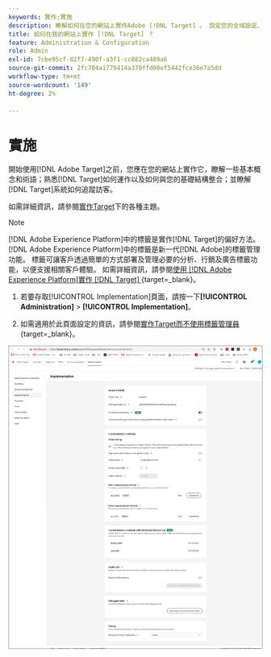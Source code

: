 ```yaml
---
keywords: 實作;實施
description: 瞭解如何在您的網站上實作Adobe [!DNL Target] 。 設定您的全域設定、實作方法（AEP Web SDK或at.js）等。
title: 如何在我的網站上實作 [!DNL Target] ？
feature: Administration & Configuration
role: Admin
exl-id: 7cbe95cf-82f7-490f-a3f1-cc882ca489a6
source-git-commit: 2fc704a1779414a370ffd00ef5442fce36e7a5dd
workflow-type: tm+mt
source-wordcount: '149'
ht-degree: 2%

---
```


# 實施

開始使用[!DNL Adobe Target]之前，您應在您的網站上實作它，瞭解一些基本概念和術語；熟悉[!DNL Target]如何運作以及如何與您的基礎結構整合；並瞭解[!DNL Target]系統如何追蹤訪客。

如需詳細資訊，請參閱[實作Target](/help/main/c-implementing-target/implementing-target.md)下的各種主題。

>[!NOTE]
>
>[!DNL Adobe Experience Platform]中的標籤是實作[!DNL Target]的偏好方法。 [!DNL Adobe Experience Platform]中的標籤是新一代[!DNL Adobe]的標籤管理功能。 標籤可讓客戶透過簡單的方式部署及管理必要的分析、行銷及廣告標籤功能，以便支援相關客戶體驗。 如需詳細資訊，請參閱[使用 [!DNL Adobe Experience Platform]實作 [!DNL Target] ](https://experienceleague.adobe.com/docs/target-dev/developer/client-side/at-js-implementation/deploy-at-js/implement-target-using-adobe-launch.html){target=_blank}。

1. 若要存取[!UICONTROL Implementation]頁面，請按一下&#x200B;**[!UICONTROL Administration]** > **[!UICONTROL Implementation]**。

1. 如需適用於此頁面設定的資訊，請參閱[實作Target而不使用標籤管理員](https://experienceleague.adobe.com/docs/target-dev/developer/client-side/at-js-implementation/deploy-at-js/implement-target-without-a-tag-manager.html){target=_blank}。

![實作頁面](/help/main/administrating-target/assets/implementation.png)
